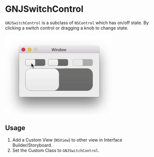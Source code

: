 # GNJSwitchControl

`GNJSwitchControl` is a subclass of `NSControl` which has on/off state. By clicking a switch control or dragging a knob to change state.

![](demo.gif)

## Usage

1. Add a Custom View (`NSView`) to other view in Interface Builder/Storyboard.
2. Set the Custom Class to `GNJSwitchControl`.